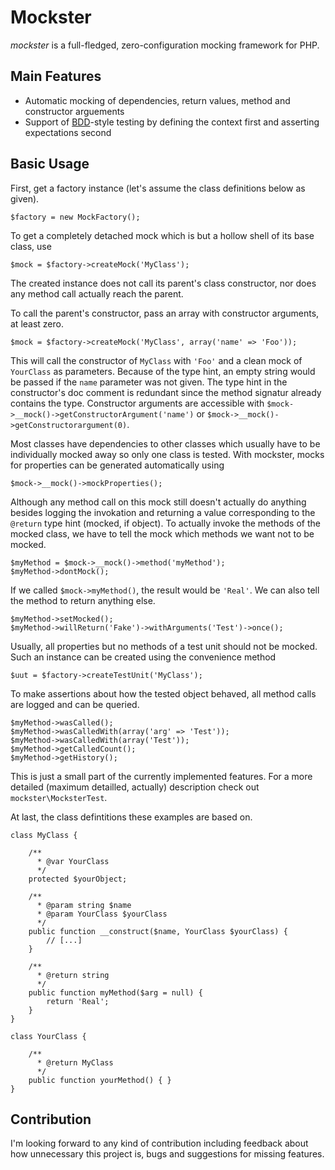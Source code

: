 # Mockster #

*mockster* is a full-fledged, zero-configuration mocking framework for PHP.

## Main Features ##

- Automatic mocking of dependencies, return values, method and constructor arguements
- Support of [BDD][1]-style testing by defining the context first and asserting expectations second

[1]: http://de.wikipedia.org/wiki/Behavior_Driven_Development	"Behaviour Driven Development"

## Basic Usage ##

First, get a factory instance (let's assume the class definitions below as given).

	$factory = new MockFactory();
	
To get a completely detached mock which is but a hollow shell of its base class, use

	$mock = $factory->createMock('MyClass');
	
The created instance does not call its parent's class constructor, nor does any method call actually reach the parent. 

To call the parent's constructor, pass an array with constructor arguments, at least zero.

	$mock = $factory->createMock('MyClass', array('name' => 'Foo'));
	
This will call the constructor of `MyClass` with `'Foo'` and a clean mock of `YourClass` as parameters. Because of the type hint, an empty string would be passed if the `name` parameter was not given. The type hint in the constructor's doc comment is redundant since the method signatur already contains the type. Constructor arguments are accessible with `$mock->__mock()->getConstructorArgument('name')` or `$mock->__mock()->getConstructorargument(0)`.

Most classes have dependencies to other classes which usually have to be individually mocked away so only one class is tested. With mockster, mocks for properties can be generated automatically using

	$mock->__mock()->mockProperties();
	
Although any method call on this mock still doesn't actually do anything besides logging the invokation and returning a value corresponding to the `@return` type hint (mocked, if object). To actually invoke the methods of the mocked class, we have to tell the mock which methods we want not to be mocked.

	$myMethod = $mock->__mock()->method('myMethod');
	$myMethod->dontMock();
	
If we called `$mock->myMethod()`, the result would be `'Real'`. We can also tell the method to return anything else.

	$myMethod->setMocked();
	$myMethod->willReturn('Fake')->withArguments('Test')->once();
	
Usually, all properties but no methods of a test unit should not be mocked. Such an instance can be created using the convenience method
	
	$uut = $factory->createTestUnit('MyClass');
	
To make assertions about how the tested object behaved, all method calls are logged and can be queried.

	$myMethod->wasCalled();
	$myMethod->wasCalledWith(array('arg' => 'Test'));
	$myMethod->wasCalledWith(array('Test'));
	$myMethod->getCalledCount();
	$myMethod->getHistory();

This is just a small part of the currently implemented features. For a more detailed (maximum detailled, actually) description check out `mockster\MocksterTest`.
	
At last, the class defintitions these examples are based on.

	class MyClass {
		
		/**
		  * @var YourClass
	      */
		protected $yourObject;
		
		/**
		  * @param string $name
		  * @param YourClass $yourClass
		  */
		public function __construct($name, YourClass $yourClass) {
			// [...]
		}

		/**
		  * @return string
		  */
		public function myMethod($arg = null) {
			return 'Real';
		}
	}

	class YourClass {

		/**
		  * @return MyClass
		  */
		public function yourMethod() { }
	}

## Contribution ##

I'm looking forward to any kind of contribution including feedback about how unnecessary this project is, bugs and suggestions for missing features.